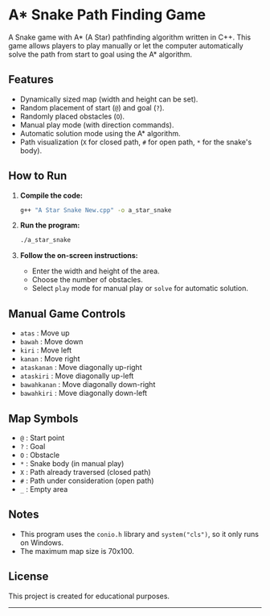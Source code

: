 # A* Snake Path Finding Game

A Snake game with A* (A Star) pathfinding algorithm written in C++. This game allows players to play manually or let the computer automatically solve the path from start to goal using the A* algorithm.

## Features

- Dynamically sized map (width and height can be set).
- Random placement of start (`@`) and goal (`?`).
- Randomly placed obstacles (`O`).
- Manual play mode (with direction commands).
- Automatic solution mode using the A* algorithm.
- Path visualization (`X` for closed path, `#` for open path, `*` for the snake's body).

## How to Run

1. **Compile the code:**

   ```sh
   g++ "A Star Snake New.cpp" -o a_star_snake
   ```

2. **Run the program:**

   ```sh
   ./a_star_snake
   ```

3. **Follow the on-screen instructions:**
   - Enter the width and height of the area.
   - Choose the number of obstacles.
   - Select `play` mode for manual play or `solve` for automatic solution.

## Manual Game Controls

- `atas`         : Move up
- `bawah`        : Move down
- `kiri`         : Move left
- `kanan`        : Move right
- `ataskanan`    : Move diagonally up-right
- `ataskiri`     : Move diagonally up-left
- `bawahkanan`   : Move diagonally down-right
- `bawahkiri`    : Move diagonally down-left

## Map Symbols

- `@` : Start point
- `?` : Goal
- `O` : Obstacle
- `*` : Snake body (in manual play)
- `X` : Path already traversed (closed path)
- `#` : Path under consideration (open path)
- `_` : Empty area

## Notes

- This program uses the `conio.h` library and `system("cls")`, so it only runs on Windows.
- The maximum map size is 70x100.

## License

This project is created for educational purposes.

---